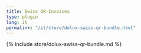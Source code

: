 ```yaml
---
title: Swiss QR-Invoices
type: plugin
lang: it
permalink: "/it/store/dolux-swiss-qr-bundle.html"
---
```


{% include store/dolux-swiss-qr-bundle.md %}
